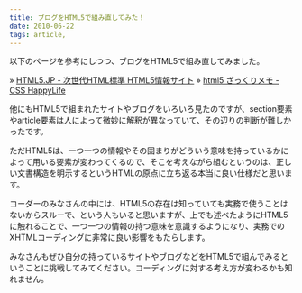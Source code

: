 ```yaml
---
title: ブログをHTML5で組み直してみた！
date: 2010-06-22
tags: article,
---
```

以下のページを参考にしつつ、ブログをHTML5で組み直してみました。

&raquo; <a href="http://www.html5.jp/">HTML5.JP - 次世代HTML標準 HTML5情報サイト</a>
&raquo; <a href="http://css-happylife.com/archives/2010/0327_1056.php#page">html5 ざっくりメモ - CSS HappyLife</a>

<!--more-->

他にもHTML5で組まれたサイトやブログをいろいろ見たのですが、section要素やarticle要素は人によって微妙に解釈が異なっていて、その辺りの判断が難しかったです。

ただHTML5は、一つ一つの情報やその固まりがどういう意味を持っているかによって用いる要素が変わってくるので、そこを考えながら組むというのは、正しい文書構造を明示するというHTMLの原点に立ち返る本当に良い仕様だと思います。

コーダーのみなさんの中には、HTML5の存在は知っていても実務で使うことはないからスルーで、という人もいると思いますが、上でも述べたようにHTML5に触れることで、一つ一つの情報の持つ意味を意識するようになり、実務でのXHTMLコーディングに非常に良い影響をもたらします。

みなさんもぜひ自分の持っているサイトやブログなどをHTML5で組んでみるということに挑戦してみてください。コーディングに対する考え方が変わるかも知れません。